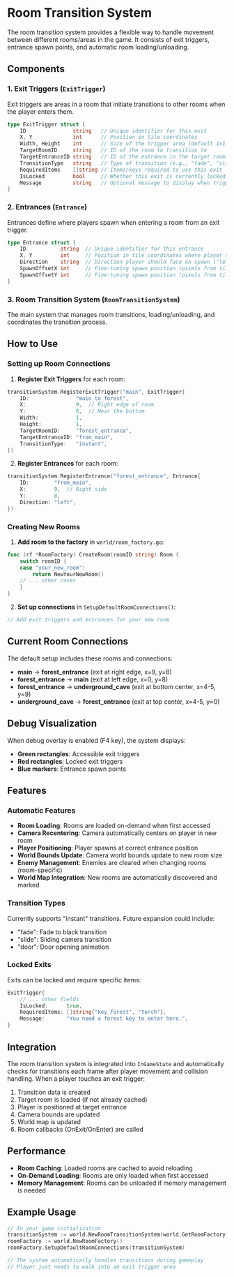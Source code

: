 # Room Transition System

The room transition system provides a flexible way to handle movement between different rooms/areas in the game. It consists of exit triggers, entrance spawn points, and automatic room loading/unloading.

## Components

### 1. Exit Triggers (`ExitTrigger`)

Exit triggers are areas in a room that initiate transitions to other rooms when the player enters them.

```go
type ExitTrigger struct {
    ID               string   // Unique identifier for this exit
    X, Y             int      // Position in tile coordinates
    Width, Height    int      // Size of the trigger area (default 1x1 for single tile)
    TargetRoomID     string   // ID of the room to transition to
    TargetEntranceID string   // ID of the entrance in the target room to spawn at
    TransitionType   string   // Type of transition (e.g., "fade", "slide", "instant")
    RequiredItems    []string // Items/keys required to use this exit
    IsLocked         bool     // Whether this exit is currently locked
    Message          string   // Optional message to display when triggered/locked
}
```

### 2. Entrances (`Entrance`)

Entrances define where players spawn when entering a room from an exit trigger.

```go
type Entrance struct {
    ID           string  // Unique identifier for this entrance
    X, Y         int     // Position in tile coordinates where player spawns
    Direction    string  // Direction player should face on spawn ("left", "right", "up", "down")
    SpawnOffsetX int     // Fine-tuning spawn position (pixels from tile center)
    SpawnOffsetY int     // Fine-tuning spawn position (pixels from tile center)
}
```

### 3. Room Transition System (`RoomTransitionSystem`)

The main system that manages room transitions, loading/unloading, and coordinates the transition process.

## How to Use

### Setting up Room Connections

1. **Register Exit Triggers** for each room:
```go
transitionSystem.RegisterExitTrigger("main", ExitTrigger{
    ID:               "main_to_forest",
    X:                9,  // Right edge of room
    Y:                8,  // Near the bottom
    Width:            1,
    Height:           1,
    TargetRoomID:     "forest_entrance",
    TargetEntranceID: "from_main",
    TransitionType:   "instant",
})
```

2. **Register Entrances** for each room:
```go
transitionSystem.RegisterEntrance("forest_entrance", Entrance{
    ID:        "from_main",
    X:         9,  // Right side
    Y:         8,
    Direction: "left",
})
```

### Creating New Rooms

1. **Add room to the factory** in `world/room_factory.go`:
```go
func (rf *RoomFactory) CreateRoom(roomID string) Room {
    switch roomID {
    case "your_new_room":
        return NewYourNewRoom()
    // ... other cases
    }
}
```

2. **Set up connections** in `SetupDefaultRoomConnections()`:
```go
// Add exit triggers and entrances for your new room
```

## Current Room Connections

The default setup includes these rooms and connections:

- **main** → **forest_entrance** (exit at right edge, x=9, y=8)
- **forest_entrance** → **main** (exit at left edge, x=0, y=8)
- **forest_entrance** → **underground_cave** (exit at bottom center, x=4-5, y=9)
- **underground_cave** → **forest_entrance** (exit at top center, x=4-5, y=0)

## Debug Visualization

When debug overlay is enabled (F4 key), the system displays:

- **Green rectangles**: Accessible exit triggers
- **Red rectangles**: Locked exit triggers
- **Blue markers**: Entrance spawn points

## Features

### Automatic Features
- **Room Loading**: Rooms are loaded on-demand when first accessed
- **Camera Recentering**: Camera automatically centers on player in new room
- **Player Positioning**: Player spawns at correct entrance position
- **World Bounds Update**: Camera world bounds update to new room size
- **Enemy Management**: Enemies are cleared when changing rooms (room-specific)
- **World Map Integration**: New rooms are automatically discovered and marked

### Transition Types
Currently supports "instant" transitions. Future expansion could include:
- "fade": Fade to black transition
- "slide": Sliding camera transition
- "door": Door opening animation

### Locked Exits
Exits can be locked and require specific items:
```go
ExitTrigger{
    // ... other fields
    IsLocked:      true,
    RequiredItems: []string{"key_forest", "torch"},
    Message:       "You need a forest key to enter here.",
}
```

## Integration

The room transition system is integrated into `InGameState` and automatically checks for transitions each frame after player movement and collision handling. When a player touches an exit trigger:

1. Transition data is created
2. Target room is loaded (if not already cached)
3. Player is positioned at target entrance
4. Camera bounds are updated
5. World map is updated
6. Room callbacks (OnExit/OnEnter) are called

## Performance

- **Room Caching**: Loaded rooms are cached to avoid reloading
- **On-Demand Loading**: Rooms are only loaded when first accessed
- **Memory Management**: Rooms can be unloaded if memory management is needed

## Example Usage

```go
// In your game initialization:
transitionSystem := world.NewRoomTransitionSystem(world.GetRoomFactory())
roomFactory := world.NewRoomFactory()
roomFactory.SetupDefaultRoomConnections(transitionSystem)

// The system automatically handles transitions during gameplay
// Player just needs to walk into an exit trigger area
```